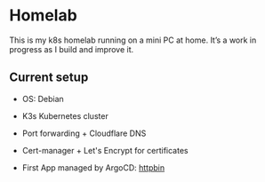 # Homelab

This is my k8s homelab running on a mini PC at home. It’s a work in progress as I build and improve it.

## Current setup

- OS: Debian

- K3s Kubernetes cluster

- Port forwarding + Cloudflare DNS

- Cert-manager + Let's Encrypt for certificates

- First App managed by ArgoCD: [httpbin](https://httpbin.jg1g.com/) 